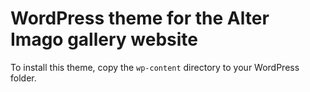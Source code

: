 # WordPress theme for the Alter Imago gallery website #

To install this theme, copy the `wp-content` directory to your WordPress folder. 